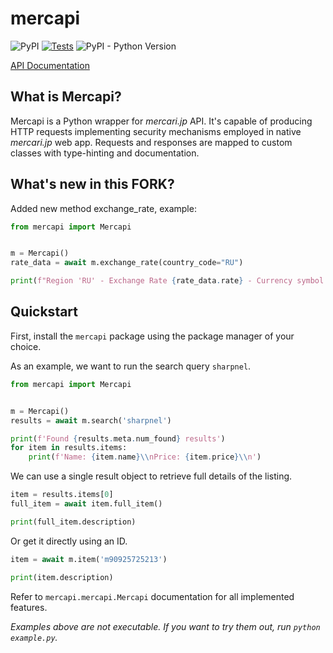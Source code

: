 # mercapi

![PyPI](https://img.shields.io/pypi/v/mercapi)
[![Tests](https://github.com/take-kun/mercapi/actions/workflows/check.yaml/badge.svg?branch=main)](https://github.com/take-kun/mercapi/actions/workflows/check.yaml)
![PyPI - Python Version](https://img.shields.io/pypi/pyversions/mercapi)

[API Documentation](https://take-kun.github.io/mercapi/)

## What is Mercapi?

Mercapi is a Python wrapper for *mercari.jp* API.
It's capable of producing HTTP requests implementing security mechanisms employed in native *mercari.jp* web app.
Requests and responses are mapped to custom classes with type-hinting and documentation.

## What's new in this FORK?

Added new method exchange_rate, example:

```python
from mercapi import Mercapi


m = Mercapi()
rate_data = await m.exchange_rate(country_code="RU") 

print(f"Region 'RU' - Exchange Rate {rate_data.rate} - Currency symbol {rate_data.currency_code}")

```

## Quickstart

First, install the `mercapi` package using the package manager of your choice.

As an example, we want to run the search query `sharpnel`.

```python
from mercapi import Mercapi


m = Mercapi()
results = await m.search('sharpnel')

print(f'Found {results.meta.num_found} results')
for item in results.items:
    print(f'Name: {item.name}\\nPrice: {item.price}\\n')

```

We can use a single result object to retrieve full details of the listing.
```python
item = results.items[0]
full_item = await item.full_item()

print(full_item.description)
```

Or get it directly using an ID.
```python
item = await m.item('m90925725213')

print(item.description)
```

Refer to `mercapi.mercapi.Mercapi` documentation for all implemented features.

*Examples above are not executable. If you want to try them out, run `python example.py`.*
